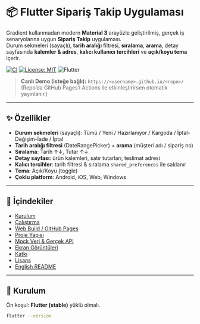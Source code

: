 # 📦 Flutter Sipariş Takip Uygulaması

Gradient kullanmadan modern **Material 3** arayüzle geliştirilmiş, gerçek iş senaryolarına uygun **Sipariş Takip** uygulaması.  
Durum sekmeleri (sayaçlı), **tarih aralığı** filtresi, **sıralama**, **arama**, detay sayfasında **kalemler & adres**, **kalıcı kullanıcı tercihleri** ve **açık/koyu tema** içerir.

[![CI](https://github.com/<username>/<repo>/actions/workflows/flutter-ci.yml/badge.svg)](https://github.com/<username>/<repo>/actions)
[![License: MIT](https://img.shields.io/badge/License-MIT-informational.svg)](LICENSE)
![Flutter](https://img.shields.io/badge/Flutter-Material%203-blue)

> **Canlı Demo (isteğe bağlı):** `https://<username>.github.io/<repo>/`  
> (Repo’da GitHub Pages’i Actions ile etkinleştirirsen otomatik yayınlanır.)

---

## ✨ Özellikler
- **Durum sekmeleri** (sayaçlı): Tümü / Yeni / Hazırlanıyor / Kargoda / İptal-Değişim-İade / İptal  
- **Tarih aralığı filtresi** (DateRangePicker) + **arama** (müşteri adı / sipariş no)  
- **Sıralama**: Tarih ↑↓, Tutar ↑↓  
- **Detay sayfası**: ürün kalemleri, satır tutarları, teslimat adresi  
- **Kalıcı tercihler**: tarih filtresi & sıralama `shared_preferences` ile saklanır  
- **Tema**: Açık/Koyu (toggle)  
- **Çoklu platform**: Android, iOS, Web, Windows

---

## 🧭 İçindekiler
- [Kurulum](#-kurulum)
- [Çalıştırma](#-çalıştırma)
- [Web Build / GitHub Pages](#-web-build--github-pages)
- [Proje Yapısı](#-proje-yapısı)
- [Mock Veri & Gerçek API](#-mock-veri--gerçek-api)
- [Ekran Görüntüleri](#-ekran-görüntüleri)
- [Katkı](#-katkı)
- [Lisans](#-lisans)
- [English README](#-english-readme)

---

## 🔧 Kurulum
Ön koşul: **Flutter (stable)** yüklü olmalı.
```bash
flutter --version
